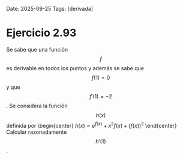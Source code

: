 Date: 2025-09-25
Tags: [derivada]

# Ejercicio 2.93

 
Se sabe que una función  $$ f$$   es derivable en todos los puntos y además se sabe que  $$ f ( 1 ) = 0$$   y que  $$ f' ( 1 ) = - 2$$  . Se considera la función  $$ h(x)$$   definida por
 \begin{center}
$h ( x ) = e^{f ( x )} + x^2 f ( x ) + ( f ( x ) )^2$
\end{center} 
Calcular razonadamente  $$ h' ( 1 )$$  .
